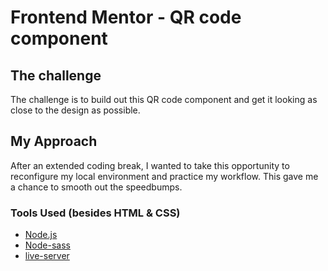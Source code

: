 # Frontend Mentor - QR code component
## The challenge

The challenge is to build out this QR code component and get it looking as close to the design as possible.

## My Approach
After an extended coding break, I wanted to take this opportunity to reconfigure my local environment and practice my workflow. This gave me a chance to smooth out the speedbumps.

### Tools Used (besides HTML & CSS)
- <a href="https://nodejs.org/en" target="_blank">Node.js</a>
- <a href="https://www.npmjs.com/package/node-sass" target="_blank">Node-sass</a>
- <a href="https://www.npmjs.com/package/live-server" target="_blank">live-server</a>



